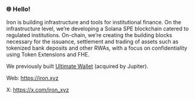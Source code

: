 ### 🌐 Hello!

Iron is building infrastructure and tools for institutional finance. On the infrastructure level, we’re developing a Solana SPE blockchain catered to regulated institutions. On-chain, we’re creating the building blocks necessary for the issuance, settlement and trading of assets such as tokenized bank deposits and other RWAs, with a focus on confidentiality using Token Extensions and FHE.

We previously built [Ultimate Wallet](https://ultimate.app/)  (acquired by Jupiter).

Web: https://iron.xyz

X: https://x.com/iron_xyz
